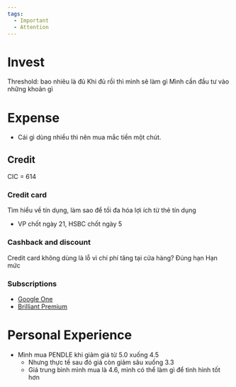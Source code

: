 ```yaml
---
tags:
  - Important
  - Attention
---
```

# Invest

Threshold: bao nhiêu là đủ
Khi đủ rồi thì mình sẽ làm gì
Mình cần đầu tư vào những khoản gì

# Expense

- Cái gì dùng nhiều thì nên mua mắc tiền một chút.

## Credit

CIC = 614

### Credit card

Tìm hiểu về tín dụng, làm sao để tối đa hóa lợi ích từ thẻ tín dụng

- VP chốt ngày 21, HSBC chốt ngày 5

### Cashback and discount

Credit card không dùng là lỗ vì chí phí tăng tại cửa hàng?
Đúng hạn
Hạn mức

### Subscriptions

- [Google One](https://one.google.com)
- [Brilliant Premium](https://brilliant.org/payment/subscription_settings)

# Personal Experience

- Mình mua PENDLE khi giảm giá từ 5.0 xuống 4.5
	- Nhưng thực tế sau đó giá còn giảm sâu xuống 3.3
	- Giá trung bình mình mua là 4.6, mình có thể làm gì để tình hình tốt hơn